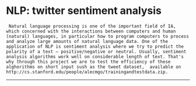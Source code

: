 # **NLP: twitter sentiment analysis**

`
Natural language processing is one of the important field of IA, which concerned with the interactions between computers and human (natural) languages, in particular how to program computers to process and analyze large amounts of natural language data. One of the application of NLP is sentiment analysis where we try to predict the polarity of a text –
positive/negative or neutral. Usually, sentiment analysis algorithms work well on considerable length of text. That's why through this project we are to test the efficiency of these alghorithms on short input sush as the tweet dataset, 
available on  http://cs.stanford.edu/people/alecmgo/trainingandtestdata.zip.`



---

